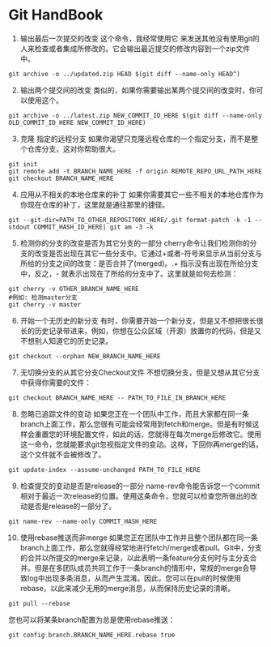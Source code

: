 Git HandBook
==================

1. 输出最后一次提交的改变
这个命令，我经常使用它 来发送其他没有使用git的人来检查或者集成所修改的。它会输出最近提交的修改内容到一个zip文件中。
``` shell
git archive -o ../updated.zip HEAD $(git diff --name-only HEAD^)
```

2. 输出两个提交间的改变
类似的，如果你需要输出某两个提交间的改变时，你可以使用这个。
``` shell
git archive -o ../latest.zip NEW_COMMIT_ID_HERE $(git diff --name-only OLD_COMMIT_ID_HERE NEW_COMMIT_ID_HERE) 
```

3. 克隆 指定的远程分支
如果你渴望只克隆远程仓库的一个指定分支，而不是整个仓库分支，这对你帮助很大。
``` shell
git init
git remote add -t BRANCH_NAME_HERE -f origin REMOTE_REPO_URL_PATH_HERE
git checkout BRANCH_NAME_HERE
```

4. 应用从不相关的本地仓库来的补丁
如果你需要其它一些不相关的本地仓库作为你现在仓库的补丁，这里就是通往那里的捷径。
``` shell
git --git-dir=PATH_TO_OTHER_REPOSITORY_HERE/.git format-patch -k -1 --stdout COMMIT_HASH_ID_HERE| git am -3 -k
```

5. 检测你的分支的改变是否为其它分支的一部分
cherry命令让我们检测你的分支的改变是否出现在其它一些分支中。它通过+或者-符号来显示从当前分支与所给的分支之间的改变：是否合并了(merged)。.+ 指示没有出现在所给分支中，反之，- 就表示出现在了所给的分支中了。这里就是如何去检测：
```shell
git cherry -v OTHER_BRANCH_NAME_HERE
#例如: 检测master分支
git cherry -v master
```

6. 开始一个无历史的新分支
有时，你需要开始一个新分支，但是又不想把很长很长的历史记录带进来，例如，你想在公众区域（开源）放置你的代码，但是又不想别人知道它的历史记录。
```shell
git checkout --orphan NEW_BRANCH_NAME_HERE
```

7. 无切换分支的从其它分支Checkout文件
不想切换分支，但是又想从其它分支中获得你需要的文件：
```shell
git checkout BRANCH_NAME_HERE -- PATH_TO_FILE_IN_BRANCH_HERE
```

8. 忽略已追踪文件的变动
如果您正在一个团队中工作，而且大家都在同一条branch上面工作，那么您很有可能会经常用到fetch和merge。但是有时候这样会重置您的环境配置文件，如此的话，您就得在每次merge后修改它。使用这一命令，您就能要求git忽视指定文件的变动。这样，下回你再merge的话，这个文件就不会被修改了。
```shell
git update-index --assume-unchanged PATH_TO_FILE_HERE
```

9. 检查提交的变动是否是release的一部分
name-rev命令能告诉您一个commit相对于最近一次release的位置。使用这条命令，您就可以检查您所做出的改动是否是release的一部分了。
```shell
git name-rev --name-only COMMIT_HASH_HERE
```

10. 使用rebase推送而非merge
如果您正在团队中工作并且整个团队都在同一条branch上面工作，那么您就得经常地进行fetch/merge或者pull。Git中，分支的合并以所提交的merge来记录，以此表明一条feature分支何时与主分支合并。但是在多团队成员共同工作于一条branch的情形中，常规的merge会导致log中出现多条消息，从而产生混淆。因此，您可以在pull的时候使用rebase，以此来减少无用的merge消息，从而保持历史记录的清晰。
```shell
git pull --rebase
```
您也可以将某条branch配置为总是使用rebase推送：
```shell
git config branch.BRANCH_NAME_HERE.rebase true
```
